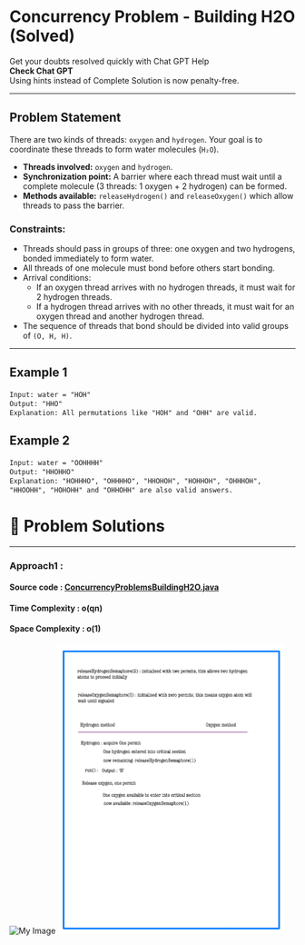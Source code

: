 # Concurrency Problem - Building H2O (Solved)

Get your doubts resolved quickly with Chat GPT Help  
**Check Chat GPT**  
Using hints instead of Complete Solution is now penalty-free.

---

## Problem Statement

There are two kinds of threads: `oxygen` and `hydrogen`. Your goal is to coordinate these threads to form water molecules (`H₂O`).

- **Threads involved:** `oxygen` and `hydrogen`.
- **Synchronization point:** A barrier where each thread must wait until a complete molecule (3 threads: 1 oxygen + 2 hydrogen) can be formed.
- **Methods available:** `releaseHydrogen()` and `releaseOxygen()` which allow threads to pass the barrier.

### Constraints:
- Threads should pass in groups of three: one oxygen and two hydrogens, bonded immediately to form water.
- All threads of one molecule must bond before others start bonding.
- Arrival conditions:
    - If an oxygen thread arrives with no hydrogen threads, it must wait for 2 hydrogen threads.
    - If a hydrogen thread arrives with no other threads, it must wait for an oxygen thread and another hydrogen thread.
- The sequence of threads that bond should be divided into valid groups of `(O, H, H)`.

---

## Example 1
```plaintext
Input: water = "HOH"
Output: "HHO"
Explanation: All permutations like "HOH" and "OHH" are valid.
```

## Example 2
```plaintext
Input: water = "OOHHHH"
Output: "HHOHHO"
Explanation: "HOHHHO", "OHHHHO", "HHOHOH", "HOHHOH", "OHHHOH", "HHOOHH", "HOHOHH" and "OHHOHH" are also valid answers.
```

# 📝 Problem Solutions
---
### Approach1 :
#### Source code : [ConcurrencyProblemsBuildingH2O.java](../../../../../../../../../lowLevelDesignModuleOne/QuestionAnswer/synchronizationwithSemaphores/assignment/ConcurrencyProblemsBuildingH2O/originalQuestion/ConcurrencyProblemsBuildingH2O.java)
#### Time Complexity : o(qn)
#### Space Complexity : o(1)

 <img src="../../../../../../../resources/images/lowLevelDesignModuleOne/QuestionAnswer/synchronizationwithSemaphores/assignment/ConcurrencyProblemsBuildingH2O/originalQuestion/step1.jpg" alt="My Image" width="400" />
<img src="../../../../../../../src/resources/images/lowLevelDesignModuleOne/QuestionAnswer/synchronizationwithSemaphores/assignment/ConcurrencyProblemsBuildingH2O/originalQuestion/step2.jpg" alt="My Image" width="400" />
